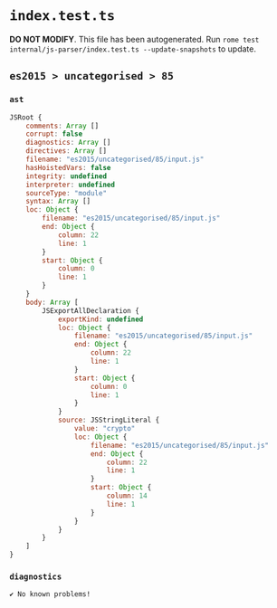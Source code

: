# `index.test.ts`

**DO NOT MODIFY**. This file has been autogenerated. Run `rome test internal/js-parser/index.test.ts --update-snapshots` to update.

## `es2015 > uncategorised > 85`

### `ast`

```javascript
JSRoot {
	comments: Array []
	corrupt: false
	diagnostics: Array []
	directives: Array []
	filename: "es2015/uncategorised/85/input.js"
	hasHoistedVars: false
	integrity: undefined
	interpreter: undefined
	sourceType: "module"
	syntax: Array []
	loc: Object {
		filename: "es2015/uncategorised/85/input.js"
		end: Object {
			column: 22
			line: 1
		}
		start: Object {
			column: 0
			line: 1
		}
	}
	body: Array [
		JSExportAllDeclaration {
			exportKind: undefined
			loc: Object {
				filename: "es2015/uncategorised/85/input.js"
				end: Object {
					column: 22
					line: 1
				}
				start: Object {
					column: 0
					line: 1
				}
			}
			source: JSStringLiteral {
				value: "crypto"
				loc: Object {
					filename: "es2015/uncategorised/85/input.js"
					end: Object {
						column: 22
						line: 1
					}
					start: Object {
						column: 14
						line: 1
					}
				}
			}
		}
	]
}
```

### `diagnostics`

```
✔ No known problems!

```
